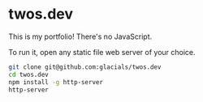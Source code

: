 # twos.dev
This is my portfolio! There's no JavaScript.

To run it, open any static file web server of your choice.

```sh
git clone git@github.com:glacials/twos.dev
cd twos.dev
npm install -g http-server
http-server
```
